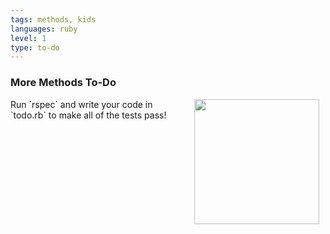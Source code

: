 ```yaml
---
tags: methods, kids
languages: ruby
level: 1
type: to-do
---
```

### More Methods To-Do
<img src="https://s3.amazonaws.com/after-school-assets/moar-cat.jpg" width="200px" align="right" hspace="10">
Run `rspec` and write your code in `todo.rb` to make all of the tests pass!

